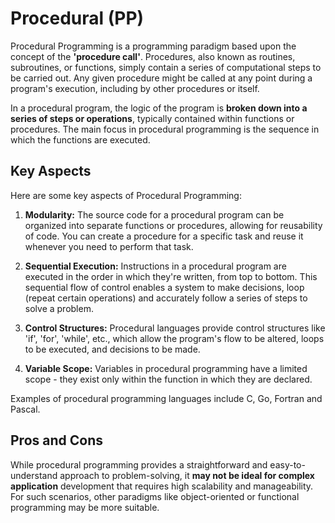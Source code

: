 # Procedural (PP)

Procedural Programming is a programming paradigm based upon the concept of the **'procedure call'**. Procedures, also known as routines, subroutines, or functions, simply contain a series of computational steps to be carried out. Any given procedure might be called at any point during a program's execution, including by other procedures or itself.

In a procedural program, the logic of the program is **broken down into a series of steps or operations**, typically contained within functions or procedures. The main focus in procedural programming is the sequence in which the functions are executed.

## Key Aspects

Here are some key aspects of Procedural Programming:

1. **Modularity:** The source code for a procedural program can be organized into separate functions or procedures, allowing for reusability of code. You can create a procedure for a specific task and reuse it whenever you need to perform that task.

2. **Sequential Execution:** Instructions in a procedural program are executed in the order in which they're written, from top to bottom. This sequential flow of control enables a system to make decisions, loop (repeat certain operations) and accurately follow a series of steps to solve a problem.

3. **Control Structures:** Procedural languages provide control structures like 'if', 'for', 'while', etc., which allow the program's flow to be altered, loops to be executed, and decisions to be made.

4. **Variable Scope:** Variables in procedural programming have a limited scope - they exist only within the function in which they are declared.

Examples of procedural programming languages include C, Go, Fortran and Pascal.

## Pros and Cons

While procedural programming provides a straightforward and easy-to-understand approach to problem-solving, it **may not be ideal for complex application** development that requires high scalability and manageability. For such scenarios, other paradigms like object-oriented or functional programming may be more suitable.

